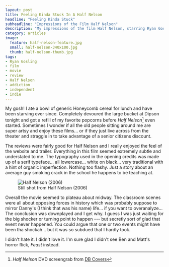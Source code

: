 ```yaml
---
layout: post
title: Feeling Kinda Stuck In A Half Nelson
headline: "Feeling Kinda Stuck"
subheadline: "Impressions of the Film Half Nelson"
description: "My impressions of the film Half Nelson, starring Ryan Gosling."
category: articles
image: 
  feature: half-nelson-feature.jpg
  small: half-nelson-340x100.jpg
  thumb: half-nelson-thumb.jpg
tags:
- Ryan Gosling
- film
- movie
- review
- Half Nelson
- addiction
- independent
- indie
---
```


My gosh! I ate a bowl of generic Honeycomb cereal for lunch and have been starving ever since. Completely devoured the large bucket at Dipson tonight and got a refill of my favorite popcorns before *Half Nelson*[^1] even started. Sometimes I wonder if all the old people sitting around me are super artsy and enjoy these films... or if they just live across from the theater and straggle in to take advantage of a senior citizens discount.

The reviews were fairly good for Half Nelson and I really enjoyed the feel of the website and trailer. Everything in this film seemed extremely subtle and understated to me. The typography used in the opening credits was made up of a serif typeface... all lowercase... white on black... very traditional with a hint of organic imperfection. Nothing too flashy. Just a story about an average guy smoking crack in the school he happens to be teaching at.

<figure class="large">
	<img src="{{ site.url }}/images/600full-half-nelson-screenshot.jpg" alt="Half Nelson (2006)" />
	<figcaption>Still shot from Half Nelson (2006)</figcaption>
</figure>

Overall the movie seemed to plateau about midway. The classroom scenes were all about opposing forces in history which was probably suppose to mirror Danny's (I think that was his name) life... if you want to overanalyze... The conclusion was downplayed and I get why. I guess I was just waiting for the big shocker or turning point to happen --- but secretly sort of glad that event never happened. You could argue that one or two events might have been tha shockah... but it was so subdued that I hardly took.

I didn't hate it. I didn't love it. I'm sure glad I didn't see Ben and Matt's horror flick, *Feast* instead.

[^1]: *Half Nelson* DVD screengrab from [DB Covers](http://www.dbcovers.com/image-of-half-nelson-2006-half_nelson_2006_1)